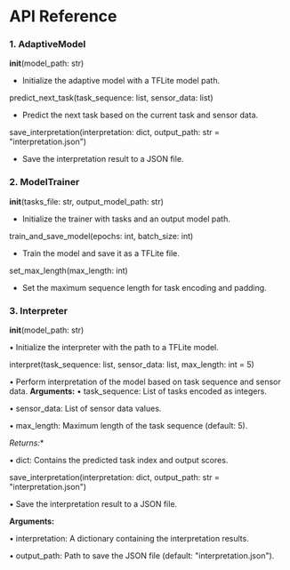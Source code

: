 # API Reference

### 1. AdaptiveModel


__init__(model_path: str)
- Initialize the adaptive model with a TFLite model path.


predict_next_task(task_sequence: list, sensor_data: list)
- Predict the next task based on the current task and sensor data.


save_interpretation(interpretation: dict, output_path: str = "interpretation.json")
- Save the interpretation result to a JSON file.

### 2. ModelTrainer


__init__(tasks_file: str, output_model_path: str)
- Initialize the trainer with tasks and an output model path.


train_and_save_model(epochs: int, batch_size: int)
- Train the model and save it as a TFLite file.

set_max_length(max_length: int)
- Set the maximum sequence length for task encoding and padding.



### 3. Interpreter

__init__(model_path: str)

•	Initialize the interpreter with the path to a TFLite model.

interpret(task_sequence: list, sensor_data: list, max_length: int = 5)

•	Perform interpretation of the model based on task sequence and sensor data.
**Arguments:**
•	task_sequence: List of tasks encoded as integers.

•	sensor_data: List of sensor data values.

•	max_length: Maximum length of the task sequence (default: 5).

*Returns:**

•	dict: Contains the predicted task index and output scores.

save_interpretation(interpretation: dict, output_path: str = "interpretation.json")

•	Save the interpretation result to a JSON file.

**Arguments:**

•	interpretation: A dictionary containing the interpretation results.

•	output_path: Path to save the JSON file (default: "interpretation.json").
